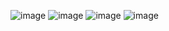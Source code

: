 ![image](https://github.com/JordanKleinbaum/CollabFusion/assets/122086411/baf300d6-2162-420c-b456-9a6db78b1a53)
![image](https://github.com/JordanKleinbaum/CollabFusion/assets/122086411/20d65572-fca1-4b0f-a12b-57ff25c18e0b)
![image](https://github.com/JordanKleinbaum/CollabFusion/assets/122086411/a29095a6-c4dc-4345-8a4b-cc18098ad1d0)
![image](https://github.com/JordanKleinbaum/CollabFusion/assets/122086411/05aac540-4f4f-48c5-88b6-db9d98af805d)


